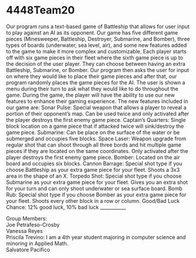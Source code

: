 # 4448Team20
Our program runs a text-based game of Battleship that allows for user input to play against an AI as its opponent. Our game has five different game pieces (Minesweeper, Battleship, Destroyer, Submarine, and Bomber), three types of boards (underwater, sea level, air), and some new features added to the game to make it more complex and customizable. Each player starts off with six game pieces in their fleet where the sixth game piece is up to the decision of the user player. They can choose between having an extra Battleship, Submarine, or Bomber. Our program then asks the user for input on where they would like to place their game pieces and after that, our program randomly places the game pieces for the AI. The user is shown a menu during their turn to ask what they would like to do throughout the game. During the game, the player will have the ability to use our new features to enhance their gaming experience. 
The new features included in our game are: 
Sonar Pulse: Special weapon that allows a player to reveal a portion of their opponent’s map. Can be used twice and only activated after the player destroys the first enemy game piece.
Captain’s Quarters: Single block location on a game piece that if attacked twice will sink/destroy the game piece. 
Submarine: Can be place on the surface of the water or be submerged and occupies five blocks.
Space Laser: Weapon upgrade from regular shot that can shoot through all three bords and hit multiple game pieces if they are located on the same coordinates. Only activated after the player destroys the first enemy game piece. 
Bomber: Located on the air board and occupies six blocks.
Cannon Barrage: Special shot type if you choose Battleship as your extra game piece for your fleet. Shoots a 3x3 area in the shape of an X. 
Torpedo Shot: Special shot type if you choose Submarine as your extra game piece for your fleet. Gives you an extra shot for your turn and can only shoot underwater or sea surface board.
Bomb Rub: Special shot type if you choose Bomber as your extra game piece for your fleet. Shoots every other block in a row or column.
Good/Bad Luck Chance: 12% good luck, 10% bad luck ___________

Group Members: <br />
Joe Petrafeso-Crosby <br />
Vanessa Reyes <br />
Priscila Trevino: I am a 4th year student majoring in computer science and minoring in Applied Math. <br />
Salvatore Pacifico <br />
